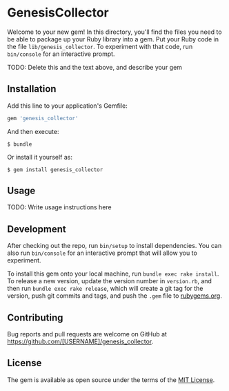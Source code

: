 # GenesisCollector

Welcome to your new gem! In this directory, you'll find the files you need to be able to package up your Ruby library into a gem. Put your Ruby code in the file `lib/genesis_collector`. To experiment with that code, run `bin/console` for an interactive prompt.

TODO: Delete this and the text above, and describe your gem

## Installation

Add this line to your application's Gemfile:

```ruby
gem 'genesis_collector'
```

And then execute:

    $ bundle

Or install it yourself as:

    $ gem install genesis_collector

## Usage

TODO: Write usage instructions here

## Development

After checking out the repo, run `bin/setup` to install dependencies. You can also run `bin/console` for an interactive prompt that will allow you to experiment.

To install this gem onto your local machine, run `bundle exec rake install`. To release a new version, update the version number in `version.rb`, and then run `bundle exec rake release`, which will create a git tag for the version, push git commits and tags, and push the `.gem` file to [rubygems.org](https://rubygems.org).

## Contributing

Bug reports and pull requests are welcome on GitHub at https://github.com/[USERNAME]/genesis_collector.


## License

The gem is available as open source under the terms of the [MIT License](http://opensource.org/licenses/MIT).

